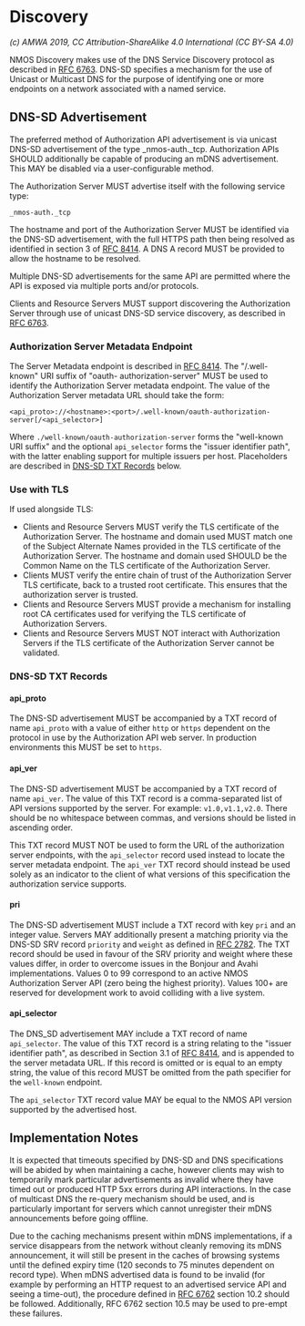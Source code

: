 # Discovery

_(c) AMWA 2019, CC Attribution-ShareAlike 4.0 International (CC BY-SA 4.0)_

NMOS Discovery makes use of the DNS Service Discovery protocol as described in [RFC 6763][RFC-6763]. DNS-SD specifies a
mechanism for the use of Unicast or Multicast DNS for the purpose of identifying one or more endpoints on a network
associated with a named service.

## DNS-SD Advertisement

The preferred method of Authorization API advertisement is via unicast DNS-SD advertisement of the type
\_nmos-auth.\_tcp. Authorization APIs SHOULD additionally be capable of producing an mDNS advertisement. This MAY be
disabled via a user-configurable method.

The Authorization Server MUST advertise itself with the following service type:

```
_nmos-auth._tcp
```

The hostname and port of the Authorization Server MUST be identified via the DNS-SD advertisement, with the full HTTPS
path then being resolved as identified in section 3 of [RFC 8414][RFC-8414]. A DNS A record MUST be provided to allow
the hostname to be resolved.

Multiple DNS-SD advertisements for the same API are permitted where the API is exposed via multiple ports and/or
protocols.

Clients and Resource Servers MUST support discovering the Authorization Server through use of unicast DNS-SD service
discovery, as described in [RFC 6763][RFC-6763].

### Authorization Server Metadata Endpoint

The Server Metadata endpoint is described in [RFC 8414][RFC-8414]. The "/.well-known" URI suffix of "oauth-
authorization-server" MUST be used to identify the Authorization Server metadata endpoint. The value of the
Authorization Server metadata URL should take the form:

```
<api_proto>://<hostname>:<port>/.well-known/oauth-authorization-server[/<api_selector>]
```

Where `./well-known/oauth-authorization-server` forms the "well-known URI suffix" and the optional `api_selector` forms
the "issuer identifier path", with the latter enabling support for multiple issuers per host. Placeholders are
described in [DNS-SD TXT Records](#dns-sd-txt-records) below.

### Use with TLS

If used alongside TLS:
*   Clients and Resource Servers MUST verify the TLS certificate of the Authorization Server. The hostname and domain
used MUST match one of the Subject Alternate Names provided in the TLS certificate of the Authorization Server. The
hostname and domain used SHOULD be the Common Name on the TLS certificate of the Authorization Server.
*   Clients MUST verify the entire chain of trust of the Authorization Server TLS certificate, back to a trusted root
certificate. This ensures that the authorization server is trusted.
*   Clients and Resource Servers MUST provide a mechanism for installing root CA certificates used for verifying the
TLS certificate of Authorization Servers.
*   Clients and Resource Servers MUST NOT interact with Authorization Servers if the TLS certificate of the
Authorization Server cannot be validated.

### DNS-SD TXT Records

#### api_proto

The DNS-SD advertisement MUST be accompanied by a TXT record of name `api_proto` with a value of either `http` or
`https` dependent on the protocol in use by the Authorization API web server. In production environments this MUST be
set to `https`.

#### api_ver

The DNS-SD advertisement MUST be accompanied by a TXT record of name `api_ver`. The value of this TXT record is a
comma-separated list of API versions supported by the server. For example: `v1.0,v1.1,v2.0`. There should be no
whitespace between commas, and versions should be listed in ascending order.

This TXT record MUST NOT be used to form the URL of the authorization server endpoints, with the `api_selector` record
used instead to locate the server metadata endpoint. The `api_ver` TXT record should instead be used solely as an
indicator to the client of what versions of this specification the authorization service supports.

#### pri

The DNS-SD advertisement MUST include a TXT record with key `pri` and an integer value. Servers MAY additionally
present a matching priority via the DNS-SD SRV record `priority` and `weight` as defined in [RFC 2782][RFC-2782]. The
TXT record should be used in favour of the SRV priority and weight where these values differ, in order to overcome
issues in the Bonjour and Avahi implementations. Values 0 to 99 correspond to an active NMOS Authorization Server API
(zero being the highest priority). Values 100+ are reserved for development work to avoid colliding with a live system.

#### api_selector

The DNS_SD advertisement MAY include a TXT record of name `api_selector`. The value of this TXT record is a string
relating to the "issuer identifier path", as described in Section 3.1 of [RFC 8414][RFC-8414], and is appended to the
server metadata URL. If this record is omitted or is equal to an empty string, the value of this record MUST be
omitted from the path specifier for the `well-known` endpoint.

The `api_selector` TXT record value MAY be equal to the NMOS API version supported by the advertised host.

## Implementation Notes

It is expected that timeouts specified by DNS-SD and DNS specifications will be abided by when maintaining a cache,
however clients may wish to temporarily mark particular advertisements as invalid where they have timed out or produced
HTTP 5xx errors during API interactions. In the case of multicast DNS the re-query mechanism should be used, and is
particularly important for servers which cannot unregister their mDNS announcements before going offline.

Due to the caching mechanisms present within mDNS implementations, if a service disappears from the network without
cleanly removing its mDNS announcement, it will still be present in the caches of browsing systems until the defined
expiry time (120 seconds to 75 minutes dependent on record type). When mDNS advertised data is found to be invalid (for
example by performing an HTTP request to an advertised service API and seeing a time-out), the procedure defined in
[RFC 6762][RFC-6762] section 10.2 should be followed. Additionally, RFC 6762 section 10.5 may be used to pre-empt these
failures.


[RFC-2782]: https://tools.ietf.org/html/rfc2782 "A DNS RR for specifying the location of services (DNS SRV)"

[RFC-6762]: https://tools.ietf.org/html/rfc6762 "Multicast DNS"

[RFC-6763]: https://tools.ietf.org/html/rfc6763 "DNS-Based Service Discovery"

[RFC-8414]: https://tools.ietf.org/html/rfc8414 "OAuth 2.0 Authorization Server Metadata"
